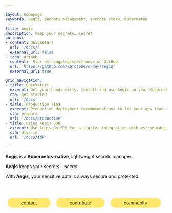 ```yaml
---

layout: homepage
keywords: aegis, secrets management, secrets store, Kubernetes

title: Aegis
description: keep your secrets… secret
buttons:
- content: Quickstart
  url: '/docs/'
  external_url: false
- icon: github
  content:  Star <strong>Aegis</strong> on GitHub
  url: 'https://github.com/zerotohero-dev/aegis'
  external_url: true

grid_navigation:
- title: Quickstart
  excerpt: Get your hands dirty. Install and use Aegis on your Kubernetes cluster.
  cta: get started
  url: '/docs'
- title: Production Tips
  excerpt: Production deployment recommendations to let your ops team <code>#sleepmore</code>.
  cta: prepare
  url: '/docs/production'
- title: Using Aegis SDK
  excerpt: Use Aegis Go SDK for a tighter integration with <strong>Aegis</strong> components.
  cta: dive in
  url: '/docs/sdk'

---
```


<div style="margin-top:0.75em"></div>

**Aegis** is a **Kubernetes-native**, lightweight secrets manager.

**Aegis** keeps your secrets… secret.

With **Aegis**, your sensitive data is always 
secure and protected.

<div style="margin-top:3.75em"></div>

<div>
<a href="/contact" style="margin:0.5em;background:#FFE86D;color:#423700;display:inline-block;padding:0.5em 3em;border-radius:32px;border:0">contact</a> 
<a href="/contact#i-want-to-be-a-contributor" style="margin:0.5em;background:#FFE86D;color:#423700;display:inline-block;padding:0.5em 3em;border-radius:32px;border:0">contribute</a> 
<a href="/contact#community" style="margin:0.5em;background:#FFE86D;color:#423700;display:inline-block;padding:0.5em 3em;border-radius:32px;border:0">community</a> 
</div>

[contact]: /contact
[contribute]: /contributing
[coffee]: /coffee